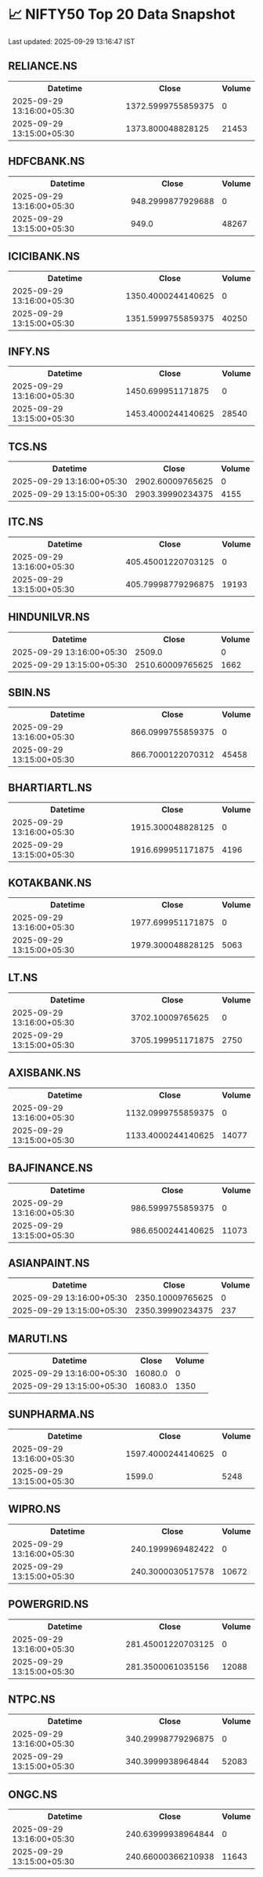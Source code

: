 # 📈 NIFTY50 Top 20 Data Snapshot

Last updated: 2025-09-29 13:16:47 IST

## RELIANCE.NS

<table>
  <tr><th>Datetime</th><th>Close</th><th>Volume</th></tr>
  <tr><td>2025-09-29 13:16:00+05:30</td><td>1372.5999755859375</td><td>0</td></tr>
  <tr><td>2025-09-29 13:15:00+05:30</td><td>1373.800048828125</td><td>21453</td></tr>
</table>

## HDFCBANK.NS

<table>
  <tr><th>Datetime</th><th>Close</th><th>Volume</th></tr>
  <tr><td>2025-09-29 13:16:00+05:30</td><td>948.2999877929688</td><td>0</td></tr>
  <tr><td>2025-09-29 13:15:00+05:30</td><td>949.0</td><td>48267</td></tr>
</table>

## ICICIBANK.NS

<table>
  <tr><th>Datetime</th><th>Close</th><th>Volume</th></tr>
  <tr><td>2025-09-29 13:16:00+05:30</td><td>1350.4000244140625</td><td>0</td></tr>
  <tr><td>2025-09-29 13:15:00+05:30</td><td>1351.5999755859375</td><td>40250</td></tr>
</table>

## INFY.NS

<table>
  <tr><th>Datetime</th><th>Close</th><th>Volume</th></tr>
  <tr><td>2025-09-29 13:16:00+05:30</td><td>1450.699951171875</td><td>0</td></tr>
  <tr><td>2025-09-29 13:15:00+05:30</td><td>1453.4000244140625</td><td>28540</td></tr>
</table>

## TCS.NS

<table>
  <tr><th>Datetime</th><th>Close</th><th>Volume</th></tr>
  <tr><td>2025-09-29 13:16:00+05:30</td><td>2902.60009765625</td><td>0</td></tr>
  <tr><td>2025-09-29 13:15:00+05:30</td><td>2903.39990234375</td><td>4155</td></tr>
</table>

## ITC.NS

<table>
  <tr><th>Datetime</th><th>Close</th><th>Volume</th></tr>
  <tr><td>2025-09-29 13:16:00+05:30</td><td>405.45001220703125</td><td>0</td></tr>
  <tr><td>2025-09-29 13:15:00+05:30</td><td>405.79998779296875</td><td>19193</td></tr>
</table>

## HINDUNILVR.NS

<table>
  <tr><th>Datetime</th><th>Close</th><th>Volume</th></tr>
  <tr><td>2025-09-29 13:16:00+05:30</td><td>2509.0</td><td>0</td></tr>
  <tr><td>2025-09-29 13:15:00+05:30</td><td>2510.60009765625</td><td>1662</td></tr>
</table>

## SBIN.NS

<table>
  <tr><th>Datetime</th><th>Close</th><th>Volume</th></tr>
  <tr><td>2025-09-29 13:16:00+05:30</td><td>866.0999755859375</td><td>0</td></tr>
  <tr><td>2025-09-29 13:15:00+05:30</td><td>866.7000122070312</td><td>45458</td></tr>
</table>

## BHARTIARTL.NS

<table>
  <tr><th>Datetime</th><th>Close</th><th>Volume</th></tr>
  <tr><td>2025-09-29 13:16:00+05:30</td><td>1915.300048828125</td><td>0</td></tr>
  <tr><td>2025-09-29 13:15:00+05:30</td><td>1916.699951171875</td><td>4196</td></tr>
</table>

## KOTAKBANK.NS

<table>
  <tr><th>Datetime</th><th>Close</th><th>Volume</th></tr>
  <tr><td>2025-09-29 13:16:00+05:30</td><td>1977.699951171875</td><td>0</td></tr>
  <tr><td>2025-09-29 13:15:00+05:30</td><td>1979.300048828125</td><td>5063</td></tr>
</table>

## LT.NS

<table>
  <tr><th>Datetime</th><th>Close</th><th>Volume</th></tr>
  <tr><td>2025-09-29 13:16:00+05:30</td><td>3702.10009765625</td><td>0</td></tr>
  <tr><td>2025-09-29 13:15:00+05:30</td><td>3705.199951171875</td><td>2750</td></tr>
</table>

## AXISBANK.NS

<table>
  <tr><th>Datetime</th><th>Close</th><th>Volume</th></tr>
  <tr><td>2025-09-29 13:16:00+05:30</td><td>1132.0999755859375</td><td>0</td></tr>
  <tr><td>2025-09-29 13:15:00+05:30</td><td>1133.4000244140625</td><td>14077</td></tr>
</table>

## BAJFINANCE.NS

<table>
  <tr><th>Datetime</th><th>Close</th><th>Volume</th></tr>
  <tr><td>2025-09-29 13:16:00+05:30</td><td>986.5999755859375</td><td>0</td></tr>
  <tr><td>2025-09-29 13:15:00+05:30</td><td>986.6500244140625</td><td>11073</td></tr>
</table>

## ASIANPAINT.NS

<table>
  <tr><th>Datetime</th><th>Close</th><th>Volume</th></tr>
  <tr><td>2025-09-29 13:16:00+05:30</td><td>2350.10009765625</td><td>0</td></tr>
  <tr><td>2025-09-29 13:15:00+05:30</td><td>2350.39990234375</td><td>237</td></tr>
</table>

## MARUTI.NS

<table>
  <tr><th>Datetime</th><th>Close</th><th>Volume</th></tr>
  <tr><td>2025-09-29 13:16:00+05:30</td><td>16080.0</td><td>0</td></tr>
  <tr><td>2025-09-29 13:15:00+05:30</td><td>16083.0</td><td>1350</td></tr>
</table>

## SUNPHARMA.NS

<table>
  <tr><th>Datetime</th><th>Close</th><th>Volume</th></tr>
  <tr><td>2025-09-29 13:16:00+05:30</td><td>1597.4000244140625</td><td>0</td></tr>
  <tr><td>2025-09-29 13:15:00+05:30</td><td>1599.0</td><td>5248</td></tr>
</table>

## WIPRO.NS

<table>
  <tr><th>Datetime</th><th>Close</th><th>Volume</th></tr>
  <tr><td>2025-09-29 13:16:00+05:30</td><td>240.1999969482422</td><td>0</td></tr>
  <tr><td>2025-09-29 13:15:00+05:30</td><td>240.3000030517578</td><td>10672</td></tr>
</table>

## POWERGRID.NS

<table>
  <tr><th>Datetime</th><th>Close</th><th>Volume</th></tr>
  <tr><td>2025-09-29 13:16:00+05:30</td><td>281.45001220703125</td><td>0</td></tr>
  <tr><td>2025-09-29 13:15:00+05:30</td><td>281.3500061035156</td><td>12088</td></tr>
</table>

## NTPC.NS

<table>
  <tr><th>Datetime</th><th>Close</th><th>Volume</th></tr>
  <tr><td>2025-09-29 13:16:00+05:30</td><td>340.29998779296875</td><td>0</td></tr>
  <tr><td>2025-09-29 13:15:00+05:30</td><td>340.3999938964844</td><td>52083</td></tr>
</table>

## ONGC.NS

<table>
  <tr><th>Datetime</th><th>Close</th><th>Volume</th></tr>
  <tr><td>2025-09-29 13:16:00+05:30</td><td>240.63999938964844</td><td>0</td></tr>
  <tr><td>2025-09-29 13:15:00+05:30</td><td>240.66000366210938</td><td>11643</td></tr>
</table>

